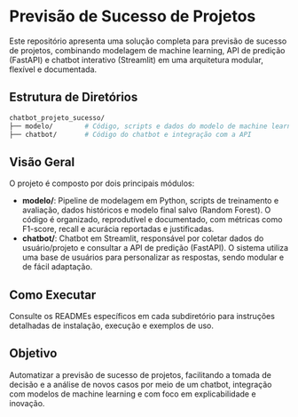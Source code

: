 

# Previsão de Sucesso de Projetos

Este repositório apresenta uma solução completa para previsão de sucesso de projetos, combinando modelagem de machine learning, API de predição (FastAPI) e chatbot interativo (Streamlit) em uma arquitetura modular, flexível e documentada.

## Estrutura de Diretórios

```bash
chatbot_projeto_sucesso/
├── modelo/        # Código, scripts e dados do modelo de machine learning
├── chatbot/       # Código do chatbot e integração com a API
```

## Visão Geral

O projeto é composto por dois principais módulos:

- **modelo/**: Pipeline de modelagem em Python, scripts de treinamento e avaliação, dados históricos e modelo final salvo (Random Forest). O código é organizado, reprodutível e documentado, com métricas como F1-score, recall e acurácia reportadas e justificadas.
- **chatbot/**: Chatbot em Streamlit, responsável por coletar dados do usuário/projeto e consultar a API de predição (FastAPI). O sistema utiliza uma base de usuários para personalizar as respostas, sendo modular e de fácil adaptação.

## Como Executar

Consulte os READMEs específicos em cada subdiretório para instruções detalhadas de instalação, execução e exemplos de uso.



## Objetivo

Automatizar a previsão de sucesso de projetos, facilitando a tomada de decisão e a análise de novos casos por meio de um chatbot, integração com modelos de machine learning e com foco em explicabilidade e inovação.